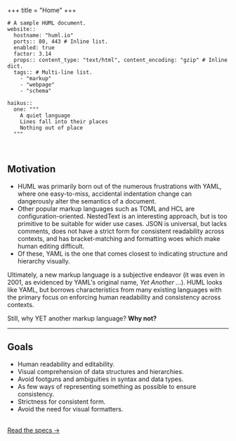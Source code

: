 +++
title = "Home"
+++

````huml
# A sample HUML document.
website::
  hostname: "huml.io"
  ports:: 80, 443 # Inline list.
  enabled: true
  factor: 3.14
  props:: content_type: "text/html", content_encoding: "gzip" # Inline dict.
  tags:: # Multi-line list.
    - "markup"
    - "webpage"
    - "schema"

haikus::
  one: """
    A quiet language
    Lines fall into their places
    Nothing out of place
  """
````

<br />

## Motivation

- HUML was primarily born out of the numerous frustrations with YAML, where one easy-to-miss, accidental indentation change can dangerously alter the semantics of a document.
- Other popular markup languages such as TOML and HCL are configuration-oriented. NestedText is an interesting approach, but is too primitive to be suitable for wider use cases. JSON is universal, but lacks comments, does not have a strict form for consistent readability across contexts, and has bracket-matching and formatting woes which make human editing difficult.
- Of these, YAML is the one that comes closest to indicating structure and hierarchy visually.

Ultimately, a new markup language is a subjective endeavor (it was even in 2001, as evidenced by YAML's original name, *Yet Another ...*). HUML looks like YAML, but borrows characteristics from many existing languages with the primary focus on enforcing human readability and consistency across contexts.

Still, why YET another markup language? <strong>Why not?</strong>

---

## Goals
- Human readability and editability.
- Visual comprehension of data structures and hierarchies.
- Avoid footguns and ambiguities in syntax and data types.
- As few ways of representing something as possible to ensure consistency.
- Strictness for consistent form.
- Avoid the need for visual formatters.

<br />[Read the specs &rarr;](specifications/v0-1-0)
